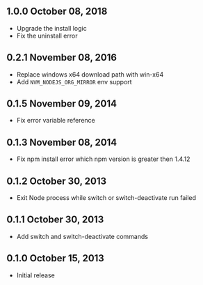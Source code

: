 ## 1.0.0 October 08, 2018

* Upgrade the install logic
* Fix the uninstall error

## 0.2.1 November 08, 2016
* Replace windows x64 download path with win-x64
* Add `NVM_NODEJS_ORG_MIRROR` env support

## 0.1.5 November 09, 2014
* Fix error variable reference

## 0.1.3 November 08, 2014
* Fix npm install error which npm version is greater then 1.4.12

## 0.1.2 October 30, 2013
* Exit Node process while switch or switch-deactivate run failed

## 0.1.1 October 30, 2013
* Add switch and switch-deactivate commands

## 0.1.0 October 15, 2013
* Initial release
